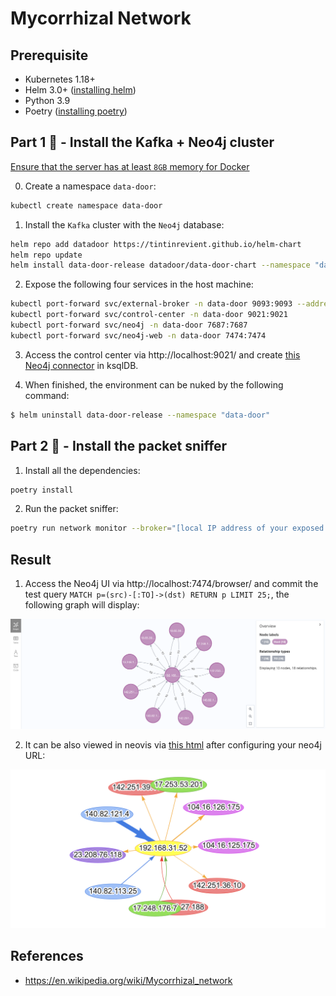 # Mycorrhizal Network

## Prerequisite

* Kubernetes 1.18+
* Helm 3.0+ ([installing helm](https://helm.sh/docs/intro/install/))
* Python 3.9
* Poetry ([installing poetry](https://python-poetry.org/))

## Part 1 🧠 - Install the Kafka + Neo4j cluster

<ins>Ensure that the server has at least `8GB` memory for Docker</ins>

0. Create a namespace `data-door`:
```bash
kubectl create namespace data-door
```

1. Install the `Kafka` cluster with the `Neo4j` database:
```bash
helm repo add datadoor https://tintinrevient.github.io/helm-chart
helm repo update
helm install data-door-release datadoor/data-door-chart --namespace "data-door"
```

2. Expose the following four services in the host machine:
```bash
kubectl port-forward svc/external-broker -n data-door 9093:9093 --address='0.0.0.0'
kubectl port-forward svc/control-center -n data-door 9021:9021
kubectl port-forward svc/neo4j -n data-door 7687:7687
kubectl port-forward svc/neo4j-web -n data-door 7474:7474
```

3. Access the control center via http://localhost:9021/ and create [this Neo4j connector](ksql/neo4j_connector.sql) in ksqlDB.

4. When finished, the environment can be nuked by the following command:
```bash
$ helm uninstall data-door-release --namespace "data-door"
```

## Part 2 🐙 - Install the packet sniffer

1. Install all the dependencies:
```bash
poetry install
```

2. Run the packet sniffer:
```bash
poetry run network monitor --broker="[local IP address of your exposed external Kafka broker]:9093"
```

## Result

1. Access the Neo4j UI via http://localhost:7474/browser/ and commit the test query `MATCH p=(src)-[:TO]->(dst) RETURN p LIMIT 25;`, the following graph will display:
<p float="left">
    <img src="pix/neo4j.png" width="800" />
</p>

2. It can be also viewed in neovis via [this html](neovis/network.html) after configuring your neo4j URL:
<p float="left">
    <img src="pix/neovis.png" width="700" />
</p>

## References
* https://en.wikipedia.org/wiki/Mycorrhizal_network
